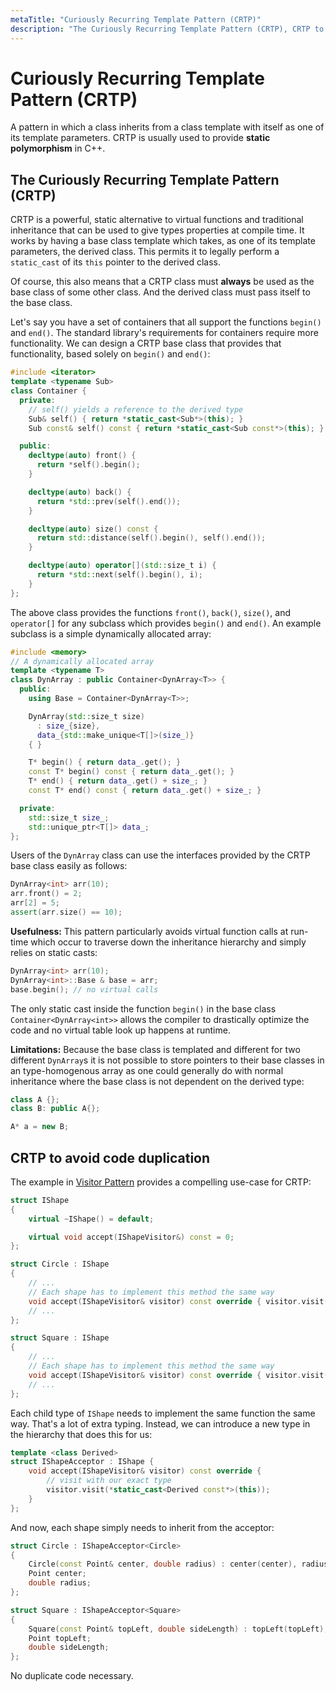 ```yaml
---
metaTitle: "Curiously Recurring Template Pattern (CRTP)"
description: "The Curiously Recurring Template Pattern (CRTP), CRTP to avoid code duplication"
---
```


# Curiously Recurring Template Pattern (CRTP)


A pattern in which a class inherits from a class template with itself as one of its template parameters. CRTP is usually used to provide **static polymorphism** in C++.



## The Curiously Recurring Template Pattern (CRTP)


CRTP is a powerful, static alternative to virtual functions and traditional inheritance that can be used to give types properties at compile time. It works by having a base class template which takes, as one of its template parameters, the derived class. This permits it to legally perform a `static_cast` of its `this` pointer to the derived class.

Of course, this also means that a CRTP class must **always** be used as the base class of some other class. And the derived class must pass itself to the base class.

Let's say you have a set of containers that all support the functions `begin()` and `end()`. The standard library's requirements for containers require more functionality. We can design a CRTP base class that provides that functionality, based solely on `begin()` and `end()`:

```cpp
#include <iterator>
template <typename Sub>
class Container {
  private:
    // self() yields a reference to the derived type
    Sub& self() { return *static_cast<Sub*>(this); }
    Sub const& self() const { return *static_cast<Sub const*>(this); }

  public:
    decltype(auto) front() {
      return *self().begin();
    }

    decltype(auto) back() {
      return *std::prev(self().end());
    }

    decltype(auto) size() const {
      return std::distance(self().begin(), self().end());
    }

    decltype(auto) operator[](std::size_t i) {
      return *std::next(self().begin(), i);
    }
};

```

The above class provides the functions `front()`, `back()`, `size()`, and `operator[]` for any subclass which provides `begin()` and `end()`. An example subclass is a simple dynamically allocated array:

```cpp
#include <memory>
// A dynamically allocated array
template <typename T>
class DynArray : public Container<DynArray<T>> {
  public:
    using Base = Container<DynArray<T>>;

    DynArray(std::size_t size)
      : size_{size},
      data_{std::make_unique<T[]>(size_)}
    { }

    T* begin() { return data_.get(); }
    const T* begin() const { return data_.get(); }
    T* end() { return data_.get() + size_; }
    const T* end() const { return data_.get() + size_; }

  private:
    std::size_t size_;
    std::unique_ptr<T[]> data_;
};

```

Users of the `DynArray` class can use the interfaces provided by the CRTP base class easily as follows:

```cpp
DynArray<int> arr(10);
arr.front() = 2;
arr[2] = 5;
assert(arr.size() == 10);

```

**Usefulness:**
This pattern particularly avoids virtual function calls at run-time which occur to traverse down the inheritance hierarchy and simply relies on static casts:

```cpp
DynArray<int> arr(10);
DynArray<int>::Base & base = arr;
base.begin(); // no virtual calls

```

The only static cast inside the function `begin()` in the base class `Container<DynArray<int>>` allows the compiler to drastically optimize the code and no virtual table look up happens at runtime.

**Limitations:**
Because the base class is templated and different for two different `DynArray`s
it is not possible to store pointers to their base classes in an type-homogenous array as one could generally do with normal inheritance where the base class is not dependent on the derived type:

```cpp
class A {};
class B: public A{};

A* a = new B;

```



## CRTP to avoid code duplication


The example in [Visitor Pattern](http://stackoverflow.com/documentation/c%2b%2b/4335/design-pattern-implementation-in-c/15127/visitor-pattern#t=201607291405391540231) provides a compelling use-case for CRTP:

```cpp
struct IShape
{
    virtual ~IShape() = default;

    virtual void accept(IShapeVisitor&) const = 0;
};

struct Circle : IShape
{
    // ...        
    // Each shape has to implement this method the same way
    void accept(IShapeVisitor& visitor) const override { visitor.visit(*this); }
    // ...
};

struct Square : IShape
{
    // ...    
    // Each shape has to implement this method the same way
    void accept(IShapeVisitor& visitor) const override { visitor.visit(*this); }
    // ...
};

```

Each child type of `IShape` needs to implement the same function the same way. That's a lot of extra typing. Instead, we can introduce a new type in the hierarchy that does this for us:

```cpp
template <class Derived>
struct IShapeAcceptor : IShape {
    void accept(IShapeVisitor& visitor) const override {
        // visit with our exact type
        visitor.visit(*static_cast<Derived const*>(this));
    }
};

```

And now, each shape simply needs to inherit from the acceptor:

```cpp
struct Circle : IShapeAcceptor<Circle>
{
    Circle(const Point& center, double radius) : center(center), radius(radius) {}
    Point center;
    double radius;
};

struct Square : IShapeAcceptor<Square>
{
    Square(const Point& topLeft, double sideLength) : topLeft(topLeft), sideLength(sideLength) {}    
    Point topLeft;
    double sideLength;
};

```

No duplicate code necessary.

